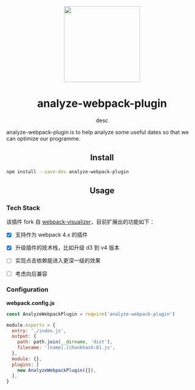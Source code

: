 <div align="center">
  <a href="https://webpack.js.org/">
    <img width="200" height="200" vspace="" hspace="25" src="https://cdn.rawgit.com/webpack/media/e7485eb2/logo/icon-square-big.svg">
  </a>
  <h1>analyze-webpack-plugin</h1>
  <p>desc</p>
</div>

analyze-webpack-plugin is to help analyze some useful dates so that we can optimize our programme.

<h2 align="center">Install</h2>

```bash
npm install --save-dev analyze-webpack-plugin
```

<h2 align="center">Usage</h2>

### Tech Stack

该插件 fork 自 [webpack-visualizer](https://github.com/chrisbateman/webpack-visualizer/blob/master/package.json)，目前扩展出的功能如下：

- [x] 支持作为 webpack 4.x 的插件

- [x] 升级插件的技术栈，比如升级 d3 到 v4 版本

- [ ] 实现点击依赖能进入更深一级的效果

- [ ] 考虑向后兼容

### Configuration

**webpack.config.js**

```js
const AnalyzeWebpackPlugin = require('analyze-webpack-plugin')

module.exports = {
  entry: './index.js',
  output: {
    path: path.join(__dirname, 'dist'),
    filename: '[name].[chunkhash:8].js',
  },
  module: {},
  plugins: [
    new AnalyzeWebpackPlugin({}),
  ],
}
```